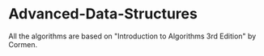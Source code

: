 # Advanced-Data-Structures
All the algorithms are based on "Introduction to Algorithms 3rd Edition" by Cormen.
